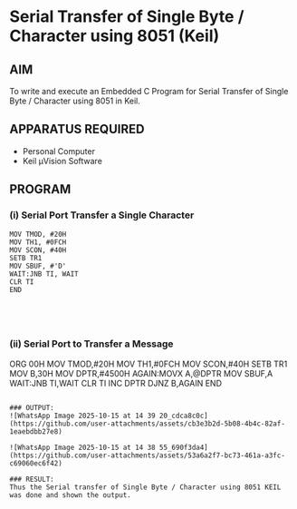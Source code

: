 
# Serial Transfer of Single Byte / Character using 8051 (Keil)

## AIM
To write and execute an Embedded C Program for Serial Transfer of Single Byte / Character using 8051 in Keil.

## APPARATUS REQUIRED
- Personal Computer  
- Keil µVision Software  

## PROGRAM

### (i) Serial Port Transfer a Single Character

```ORG 00H 
MOV TMOD, #20H 
MOV TH1, #0FCH 
MOV SCON, #40H 
SETB TR1 
MOV SBUF, #'D' 
WAIT:JNB TI, WAIT
CLR TI 
END





```
### (ii) Serial Port to Transfer a Message

ORG 00H
MOV TMOD,#20H
MOV TH1,#0FCH
MOV SCON,#40H
SETB TR1
MOV B,30H
MOV DPTR,#4500H
AGAIN:MOVX A,@DPTR
MOV SBUF,A
WAIT:JNB TI,WAIT
CLR TI
INC DPTR
DJNZ  B,AGAIN
END





```

### OUTPUT:
![WhatsApp Image 2025-10-15 at 14 39 20_cdca8c0c](https://github.com/user-attachments/assets/cb3e3b2d-5b08-4b4c-82af-1eaebdbb27e8)

![WhatsApp Image 2025-10-15 at 14 38 55_690f3da4](https://github.com/user-attachments/assets/53a6a2f7-bc73-461a-a3fc-c69060ec6f42)

### RESULT:
Thus the Serial transfer of Single Byte / Character using 8051 KEIL was done and shown the output.
